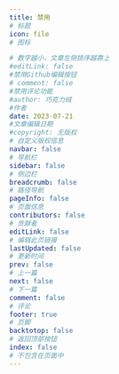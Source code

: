 ```yaml
---
title: 禁用
# 标题
icon: file
# 图标

# 数字越小，文章左侧排序越靠上
#editLink: false
#禁用Github编辑按钮
# comment: false
#禁用评论功能
#author: 巧克力绒
#作者
date: 2023-07-21
#文章编辑日期
#copyright: 无版权
# 自定义版权信息
navbar: false
# 导航栏
sidebar: false
# 侧边栏
breadcrumb: false
# 路径导航
pageInfo: false
# 页面信息
contributors: false
# 贡献者
editLink: false
# 编辑此页链接
lastUpdated: false
# 更新时间
prev: false
# 上一篇
next: false
# 下一篇
comment: false
# 评论
footer: true
# 页脚
backtotop: false
# 返回顶部按钮
index: false
# 不包含在页面中
---
```

